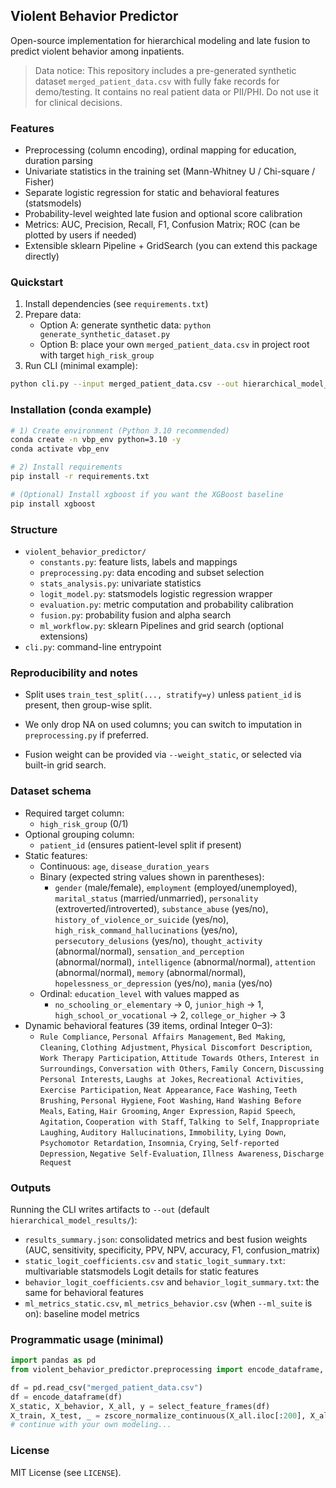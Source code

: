 ## Violent Behavior Predictor

Open-source implementation for hierarchical modeling and late fusion to predict violent behavior among inpatients.

> Data notice: This repository includes a pre-generated synthetic dataset `merged_patient_data.csv` with fully fake records for demo/testing. It contains no real patient data or PII/PHI. Do not use it for clinical decisions.

### Features
- Preprocessing (column encoding), ordinal mapping for education, duration parsing
- Univariate statistics in the training set (Mann-Whitney U / Chi-square / Fisher)
- Separate logistic regression for static and behavioral features (statsmodels)
- Probability-level weighted late fusion and optional score calibration
- Metrics: AUC, Precision, Recall, F1, Confusion Matrix; ROC (can be plotted by users if needed)
- Extensible sklearn Pipeline + GridSearch (you can extend this package directly)

### Quickstart
1. Install dependencies (see `requirements.txt`)
2. Prepare data:
   - Option A: generate synthetic data: `python generate_synthetic_dataset.py`
   - Option B: place your own `merged_patient_data.csv` in project root with target `high_risk_group`
3. Run CLI (minimal example):
```bash
python cli.py --input merged_patient_data.csv --out hierarchical_model_results --ml_suite
```

### Installation (conda example)
```bash
# 1) Create environment (Python 3.10 recommended)
conda create -n vbp_env python=3.10 -y
conda activate vbp_env

# 2) Install requirements
pip install -r requirements.txt

# (Optional) Install xgboost if you want the XGBoost baseline
pip install xgboost
```

### Structure
- `violent_behavior_predictor/`
  - `constants.py`: feature lists, labels and mappings
  - `preprocessing.py`: data encoding and subset selection
  - `stats_analysis.py`: univariate statistics
  - `logit_model.py`: statsmodels logistic regression wrapper
  - `evaluation.py`: metric computation and probability calibration
  - `fusion.py`: probability fusion and alpha search
  - `ml_workflow.py`: sklearn Pipelines and grid search (optional extensions)
- `cli.py`: command-line entrypoint
  

### Reproducibility and notes
- Split uses `train_test_split(..., stratify=y)` unless `patient_id` is present, then group-wise split.
- We only drop NA on used columns; you can switch to imputation in `preprocessing.py` if preferred.

- Fusion weight can be provided via `--weight_static`, or selected via built-in grid search.

### Dataset schema
- Required target column:
  - `high_risk_group` (0/1)
- Optional grouping column:
  - `patient_id` (ensures patient-level split if present)
- Static features:
  - Continuous: `age`, `disease_duration_years`
  - Binary (expected string values shown in parentheses):
    - `gender` (male/female), `employment` (employed/unemployed), `marital_status` (married/unmarried),
      `personality` (extroverted/introverted), `substance_abuse` (yes/no),
      `history_of_violence_or_suicide` (yes/no), `high_risk_command_hallucinations` (yes/no),
      `persecutory_delusions` (yes/no), `thought_activity` (abnormal/normal), `sensation_and_perception` (abnormal/normal),
      `intelligence` (abnormal/normal), `attention` (abnormal/normal), `memory` (abnormal/normal),
      `hopelessness_or_depression` (yes/no), `mania` (yes/no)
  - Ordinal: `education_level` with values mapped as
    - `no_schooling_or_elementary` → 0, `junior_high` → 1, `high_school_or_vocational` → 2, `college_or_higher` → 3
- Dynamic behavioral features (39 items, ordinal Integer 0–3):
  - `Rule Compliance`, `Personal Affairs Management`, `Bed Making`, `Cleaning`, `Clothing Adjustment`,
    `Physical Discomfort Description`, `Work Therapy Participation`, `Attitude Towards Others`, `Interest in Surroundings`,
    `Conversation with Others`, `Family Concern`, `Discussing Personal Interests`, `Laughs at Jokes`, `Recreational Activities`,
    `Exercise Participation`, `Neat Appearance`, `Face Washing`, `Teeth Brushing`, `Personal Hygiene`, `Foot Washing`,
    `Hand Washing Before Meals`, `Eating`, `Hair Grooming`, `Anger Expression`, `Rapid Speech`, `Agitation`,
    `Cooperation with Staff`, `Talking to Self`, `Inappropriate Laughing`, `Auditory Hallucinations`, `Immobility`,
    `Lying Down`, `Psychomotor Retardation`, `Insomnia`, `Crying`, `Self-reported Depression`, `Negative Self-Evaluation`,
    `Illness Awareness`, `Discharge Request`

### Outputs
Running the CLI writes artifacts to `--out` (default `hierarchical_model_results/`):
- `results_summary.json`: consolidated metrics and best fusion weights (AUC, sensitivity, specificity, PPV, NPV, accuracy, F1, confusion_matrix)
- `static_logit_coefficients.csv` and `static_logit_summary.txt`: multivariable statsmodels Logit details for static features
- `behavior_logit_coefficients.csv` and `behavior_logit_summary.txt`: the same for behavioral features
- `ml_metrics_static.csv`, `ml_metrics_behavior.csv` (when `--ml_suite` is on): baseline model metrics

### Programmatic usage (minimal)
```python
import pandas as pd
from violent_behavior_predictor.preprocessing import encode_dataframe, select_feature_frames, zscore_normalize_continuous

df = pd.read_csv("merged_patient_data.csv")
df = encode_dataframe(df)
X_static, X_behavior, X_all, y = select_feature_frames(df)
X_train, X_test, _ = zscore_normalize_continuous(X_all.iloc[:200], X_all.iloc[200:])
# continue with your own modeling...
```

### License
MIT License (see `LICENSE`).


